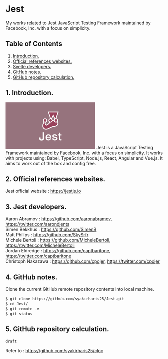 # Jest
My works related to Jest JavaScript Testing Framework maintained by Facebook, Inc. with a focus on simplicity. 

## Table of Contents
1. [Introduction.](#introduction)
2. [Official references websites.](#references)
3. [Svelte developers.](#developers)
4. [GitHub notes.](#github)
5. [GitHub repository calculation.](#calculation)

<a name="introduction"></a>
## 1. Introduction.
<img src="jest.png" height="150"> 
Jest is a JavaScript Testing Framework maintained by Facebook, Inc. with a focus on simplicity. It works with projects using: Babel, TypeScript, Node.js, React, Angular and Vue.js. It aims to work out of the box and config free.

<a name="references"></a>
## 2. Official references websites. 
Jest official website : https://jestjs.io <br />

<a name="developers"></a>
## 3. Jest developers.
Aaron Abramov : https://github.com/aaronabramov, https://twitter.com/aarondjents <br />
Simen Bekkhus : https://github.com/SimenB <br />
Matt Philips : https://github.com/SkySrfr <br />
Michele Bertoli : https://github.com/MicheleBertoli, https://twitter.com/MicheleBertoli <br />
Jordan Eldredge : https://github.com/captbaritone, https://twitter.com/captbaritone <br />
Christoph Nakazawa : https://github.com/cpojer, https://twitter.com/cpojer <br />
 
<a name="github"></a>
## 4. GitHub notes.
Clone the current GitHub remote repository contents into local machine.
```
$ git clone https://github.com/syakirharis25/Jest.git
$ cd Jest/
$ git remote -v
$ git status
```

<a name="calculation"></a>
## 5. GitHub repository calculation.
```
draft
```
Refer to : https://github.com/syakirharis25/cloc

